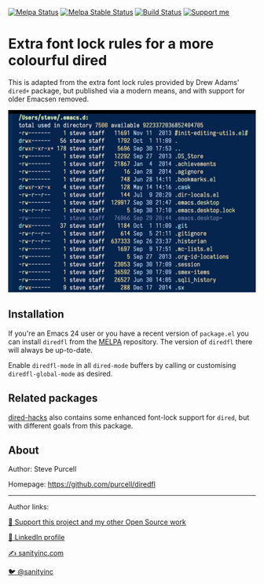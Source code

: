 [![Melpa Status](http://melpa.org/packages/diredfl-badge.svg)](http://melpa.org/#/diredfl)
[![Melpa Stable Status](http://stable.melpa.org/packages/diredfl-badge.svg)](http://stable.melpa.org/#/diredfl)
[![Build Status](https://github.com/purcell/diredfl/actions/workflows/test.yml/badge.svg)](https://github.com/purcell/diredfl/actions/workflows/test.yml)
<a href="https://www.patreon.com/sanityinc"><img alt="Support me" src="https://img.shields.io/badge/Support%20Me-%F0%9F%92%97-ff69b4.svg"></a>

# Extra font lock rules for a more colourful dired

This is adapted from the extra font lock rules provided by Drew Adams'
`dired+` package, but published via a modern means, and with support
for older Emacsen removed.

![Screenshot](screenshot.png)

## Installation

If you're an Emacs 24 user or you have a recent version of
`package.el` you can install `diredfl` from the
[MELPA](http://melpa.org) repository. The version of `diredfl` there
will always be up-to-date.

Enable `diredfl-mode` in all `dired-mode` buffers by calling or
customising `diredfl-global-mode` as desired.

## Related packages

[dired-hacks](https://github.com/Fuco1/dired-hacks#dired-rainbow) also
contains some enhanced font-lock support for `dired`, but with
different goals from this package.

## About

Author: Steve Purcell <steve at sanityinc dot com>

Homepage: https://github.com/purcell/diredfl

<hr>

Author links:

[💝 Support this project and my other Open Source work](https://www.patreon.com/sanityinc)

[💼 LinkedIn profile](https://uk.linkedin.com/in/stevepurcell)

[✍ sanityinc.com](http://www.sanityinc.com/)

[🐦 @sanityinc](https://twitter.com/sanityinc)


